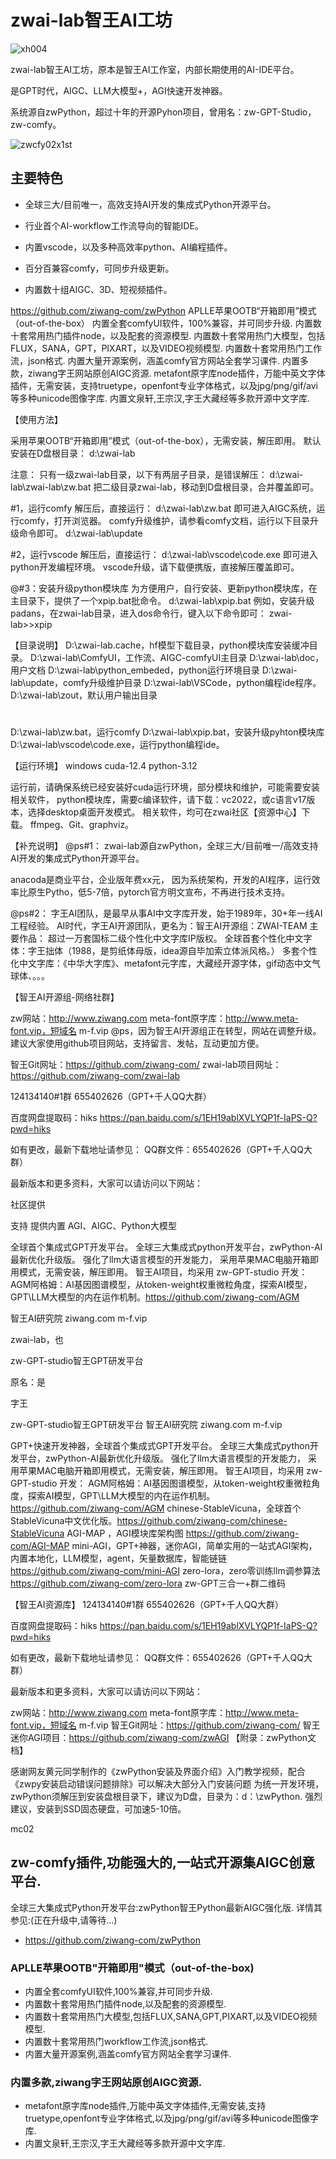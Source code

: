 # zwai-lab智王AI工坊

![xh004](https://github.com/user-attachments/assets/494bc827-6ffe-44e2-bd40-c241460586aa)


zwai-lab智王AI工坊，原本是智王AI工作室，内部长期使用的AI-IDE平台。

是GPT时代，AIGC、LLM大模型+，AGI快速开发神器。

系统源自zwPython，超过十年的开源Pyhon项目，曾用名：zw-GPT-Studio，zw-comfy。

![zwcfy02x1st](https://github.com/user-attachments/assets/53dd4585-0718-42c6-b3de-665d11778cfb)


## 主要特色
* 全球三大/目前唯一，高效支持AI开发的集成式Python开源平台。
* 行业首个AI-workflow工作流导向的智能IDE。


* 内置vscode，以及多种高效率python、AI编程插件。
* 百分百兼容comfy，可同步升级更新。
* 内置数十组AIGC、3D、短视频插件。


https://github.com/ziwang-com/zwPython
APLLE苹果OOTB“开箱即用”模式（out-of-the-box）
内置全套comfyUI软件，100%兼容，并可同步升级.
内置数十套常用热门插件node，以及配套的资源模型.
内置数十套常用热门大模型，包括FLUX，SANA，GPT，PIXART，以及VIDEO视频模型.
内置数十套常用热门工作流，json格式.
内置大量开源案例，涵盖comfy官方网站全套学习课件.
内置多款，ziwang字王网站原创AIGC资源.
metafont原字库node插件，万能中英文字体插件，无需安装，支持truetype，openfont专业字体格式，以及jpg/png/gif/avi等多种unicode图像字库.
内置文泉轩,王宗汉,字王大藏经等多款开源中文字库.


【使用方法】

采用苹果OOTB“开箱即用”模式（out-of-the-box），无需安装，解压即用。
默认安装在D盘根目录：
d:\zwai-lab

注意：
只有一级zwai-lab目录，以下有两层子目录，是错误解压：
d:\zwai-lab\zwai-lab\zw.bat
把二级目录zwai-lab，移动到D盘根目录，合并覆盖即可。

#1，运行comfy
解压后，直接运行：
d:\zwai-lab\zw.bat
即可进入AIGC系统，运行comfy，打开浏览器。
comfy升级维护，请参看comfy文档，运行以下目录升级命令即可。
d:\zwai-lab\update

#2，运行vscode
解压后，直接运行：
d:\zwai-lab\vscode\code.exe
即可进入python开发编程环境。
vscode升级，请下载便携版，直接解压覆盖即可。

@#3：安装升级python模块库
为方便用户，自行安装、更新python模块库，在主目录下，提供了一个xpip.bat批命令。
d:\zwai-lab\xpip.bat
例如，安装升级padans，在zwai-lab目录，进入dos命令行，键入以下命令即可：
zwai-lab>>xpip 


【目录说明】
D:\zwai-lab\.cache，hf模型下载目录，python模块库安装缓冲目录。
D:\zwai-lab\ComfyUI，工作流、AIGC-comfyUI主目录
D:\zwai-lab\doc，用户文档
D:\zwai-lab\python_embeded，python运行环境目录
D:\zwai-lab\update，comfy升级维护目录
D:\zwai-lab\VSCode，python编程ide程序。
D:\zwai-lab\zout，默认用户输出目录
#
D:\zwai-lab\zw.bat，运行comfy
D:\zwai-lab\xpip.bat，安装升级pyhton模块库
D:\zwai-lab\vscode\code.exe，运行python编程ide。


【运行环境】
windows
cuda-12.4
python-3.12


运行前，请确保系统已经安装好cuda运行环境，部分模块和维护，可能需要安装相关软件，
python模块库，需要c编译软件，请下载：vc2022，或c语言v17版本，选择desktop桌面开发模式。
相关软件，均可在zwai社区【资源中心】下载。
ffmpeg、Git、graphviz。





【补充说明】
@ps#1：
zwai-lab源自zwPython，全球三大/目前唯一/高效支持AI开发的集成式Python开源平台。

anacoda是商业平台，企业版年费xx元，
因为系统架构，开发的AI程序，运行效率比原生Pytho，低5-7倍，pytorch官方明文宣布，不再进行技术支持。

@ps#2：
字王AI团队，是最早从事AI中文字库开发，始于1989年，30+年一线AI工程经验。
AI时代，字王AI开源团队，更名为：智王AI开源组：ZWAI-TEAM
主要作品：
超过一万套国标二级个性化中文字库IP版权。
全球首套个性化中文字体：字王拙体（1988，是剪纸体母版，idea源自毕加索立体派风格。）
多套个性化中文字库：《中华大字库》、metafont元字库，大藏经开源字体，gif动态中文气球体、。。。


【智王AI开源组-网络社群】


zw网站：http://www.ziwang.com
meta-font原字库：http://www.meta-font.vip，短域名 m-f.vip
@ps，因为智王AI开源组正在转型，网站在调整升级。
建议大家使用github项目网站，支持留言、发帖，互动更加方便。

智王Git网址：https://github.com/ziwang-com/
zwai-lab项目网址：https://github.com/ziwang-com/zwai-lab




124134140#1群
655402626（GPT+千人QQ大群）

百度网盘提取码：hiks https://pan.baidu.com/s/1EH19ablXVLYQP1f-IaPS-Q?pwd=hiks

如有更改，最新下载地址请参见： QQ群文件：655402626（GPT+千人QQ大群）

最新版本和更多资料，大家可以请访问以下网站：



社区提供


支持
提供内置
AGI、AIGC、Python大模型


全球首个集成式GPT开发平台。
全球三大集成式python开发平台，zwPython-AI最新优化升级版。
强化了llm大语言模型的开发能力，
采用苹果MAC电脑开箱即用模式，无需安装，解压即用。
智王AI项目，均采用 zw-GPT-studio 开发：
AGM阿格姆：AI基因图谱模型，从token-weight权重微粒角度，探索AI模型，GPT\LLM大模型的内在运作机制。https://github.com/ziwang-com/AGM



智王AI研究院 ziwang.com m-f.vip

zwai-lab，也

zw-GPT-studio智王GPT研发平台

原名：是

字王

zw-GPT-studio智王GPT研发平台
智王AI研究院 ziwang.com m-f.vip

GPT+快速开发神器，全球首个集成式GPT开发平台。
全球三大集成式python开发平台，zwPython-AI最新优化升级版。
强化了llm大语言模型的开发能力，
采用苹果MAC电脑开箱即用模式，无需安装，解压即用。
智王AI项目，均采用 zw-GPT-studio 开发：
AGM阿格姆：AI基因图谱模型，从token-weight权重微粒角度，探索AI模型，GPT\LLM大模型的内在运作机制。https://github.com/ziwang-com/AGM
chinese-StableVicuna，全球首个StableVicuna中文优化版。https://github.com/ziwang-com/chinese-StableVicuna
AGI-MAP ，AGI模块库架构图 https://github.com/ziwang-com/AGI-MAP
mini-AGI，GPT+神器，迷你AGI，简单实用的一站式AGI架构，内置本地化，LLM模型，agent，矢量数据库，智能链链 https://github.com/ziwang-com/mini-AGI
zero-lora，zero零训练llm调参算法 https://github.com/ziwang-com/zero-lora
zw-GPT三合一+群二维码

【智王AI资源库】
124134140#1群
655402626（GPT+千人QQ大群）

百度网盘提取码：hiks https://pan.baidu.com/s/1EH19ablXVLYQP1f-IaPS-Q?pwd=hiks

如有更改，最新下载地址请参见： QQ群文件：655402626（GPT+千人QQ大群）

最新版本和更多资料，大家可以请访问以下网站：

zw网站：http://www.ziwang.com
meta-font原字库：http://www.meta-font.vip，短域名 m-f.vip
智王Git网址：https://github.com/ziwang-com/
智王迷你AGI项目：https://github.com/ziwang-com/zwAGI
【附录：zwPython文档】

感谢网友黄元同学制作的《zwPython安装及界面介绍》入门教学视频，配合《zwpy安装启动错误问题排除》可以解决大部分入门安装问题
为统一开发环境，zwPython须解压到安装盘根目录下，建议为D盘，目录为：d：\zwPython. 强烈建议，安装到SSD固态硬盘，可加速5-10倍。

mc02

## zw-comfy插件,功能强大的,一站式开源集AIGC创意平台.
全球三大集成式Python开发平台:zwPython智王Python最新AIGC强化版.
详情其参见:(正在升级中,请等待...)
* https://github.com/ziwang-com/zwPython

### APLLE苹果OOTB"开箱即用"模式（out-of-the-box)
* 内置全套comfyUI软件,100%兼容,并可同步升级.
* 内置数十套常用热门插件node,以及配套的资源模型.
* 内置数十套常用热门大模型,包括FLUX,SANA,GPT,PIXART,以及VIDEO视频模型.
* 内置数十套常用热门workflow工作流,json格式.
* 内置大量开源案例,涵盖comfy官方网站全套学习课件.

### 内置多款,ziwang字王网站原创AIGC资源.
* metafont原字库node插件,万能中英文字体插件,无需安装,支持truetype,openfont专业字体格式,以及jpg/png/gif/avi等多种unicode图像字库.
* 内置文泉轩,王宗汉,字王大藏经等多款开源中文字库.







